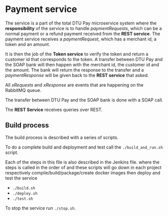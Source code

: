 # Payment service

The service is a part of the total DTU Pay microservice system where the **responsibility** of the service is to handle
*paymentRequests*, which can be a normal payment or a refund payment received from the **REST service**.
The payment service receives a *paymentRequest*, which has a merchant id, a token and an amount.

It is then the job of the **Token service** to verify the token and return a customer id that corresponds to the token.
A transfer between DTU Pay and the SOAP bank will then happen with the merchant id, the customer id and the amount.
The bank will return the response to the transfer and a *paymentResponse* will be given back to the
**REST service** that asked.

All *xRequests* and *xResponse* are events that are happening on the RabbitMQ queue.

The transfer between DTU Pay and the SOAP bank is done with a SOAP call.

The **REST Service** receives queries over REST.

## Build process

The build process is described with a series of scripts.

To do a complete build and deployment and test call the `./build_and_run.sh` script.

Each of the steps in this file is also described in the Jenkins file. where the steps is called in the order of and these scripts will go down in each project respectively compile/build/package/create docker images then deploy and test the service

- `./build.sh`
- `./deploy.sh`
- `./test.sh`

To stop the service run `./stop.sh`.
